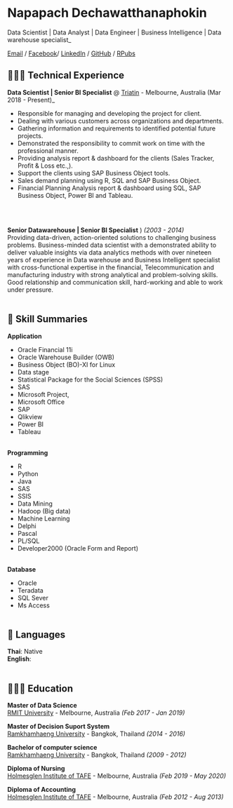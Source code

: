 # Napapach Dechawatthanaphokin

Data Scientist | Data Analyst | Data Engineer | Business Intelligence | Data warehouse specialist_ <br>

[Email](mailto:napapach.de@outlook.com) / [Facebook](https://www.facebook.com/duck.generalist/?modal=admin_todo_tour)/ [LinkedIn](https://www.linkedin.com/in/napapach-dechawatthanaphokin-7ab9232b/) / [GitHub](https://github.com/gimjung/) / [RPubs](https://rpubs.com/Napapach/)

## 👩🏼‍💻 Technical Experience

**Data Scientist | Senior BI Specialist** @ [Triatin](http://www.triatin.com.au/) - Melbourne, Australia (Mar 2018 - Present)_ <br>
  
  - Responsible for managing and developing the project for client.
  - Dealing with various customers across organizations and departments.
  - Gathering information and requirements to identified potential future projects.
  - Demonstrated the responsibility to commit work on time with the professional manner.
  - Providing analysis report & dashboard for the clients (Sales Tracker, Profit & Loss etc.,).
  - Support the clients using SAP Business Object tools.
  - Sales demand planning using R, SQL and SAP Business Object.
  - Financial Planning Analysis report & dashboard using SQL, SAP Business Object, Power BI and Tableau.

<br><br>

**Senior Datawarehouse | Senior BI Specialist** ) _(2003 - 2014)_ <br>
  Providing data-driven, action-oriented solutions to challenging business problems. Business-minded data scientist with a demonstrated ability to deliver valuable insights via   data analytics methods with over nineteen years of experience in Data warehouse and Business Intelligent specialist with cross-functional expertise in the financial,
  Telecommunication and manufacturing industry with strong analytical and problem-solving skills. Good relationship and communication skill, hard-working and able to work under
  pressure. 
  <br><br>

## 📌 Skill Summaries

**Application** <br>
  - Oracle Financial 11i 
  - Oracle Warehouse Builder (OWB) 
  - Business Object (BO)-XI for Linux
  - Data stage
  - Statistical Package for the Social Sciences (SPSS)
  - SAS
  - Microsoft Project, 
  - Microsoft Office
  - SAP
  - Qlikview
  - Power BI
  - Tableau
  <br><br>
 
 **Programming** <br>
  - R
  - Python
  - Java
  - SAS
  - SSIS
  - Data Mining
  - Hadoop (Big data)
  - Machine Learning 
  - Delphi
  - Pascal
  - PL/SQL
  - Developer2000 (Oracle Form and Report)
  <br><br>
  
   **Database** <br>
  - Oracle
  - Teradata
  - SQL Sever
  - Ms Access
  <br><br>

## 💬 Languages

**Thai**: Native <br>
**English**: 
<br><br>

## 👩🏼‍🎓 Education

**Master of Data Science** <br>
[RMIT University](https://www.rmit.edu.au/) - Melbourne, Australia _(Feb 2017 - Jan 2019)_ <br>

**Master of Decision Suport System** <br>
[Ramkhamhaeng University](https://www.ru.ac.th/th/) - Bangkok, Thailand _(2014 - 2016)_

**Bachelor of computer science** <br>
[Ramkhamhaeng University](https://www.ru.ac.th/th/) - Bangkok, Thailand _(2009 - 2012)_

**Diploma of Nursing** <br>
[Holmesglen Institute of TAFE](https://holmesglen.edu.au/) - Melbourne, Australia _(Feb 2019 - May 2020)_

**Diploma of Accounting** <br>
[Holmesglen Institute of TAFE](https://holmesglen.edu.au/) - Melbourne, Australia _(Feb 2012 - Aug 2013)_
